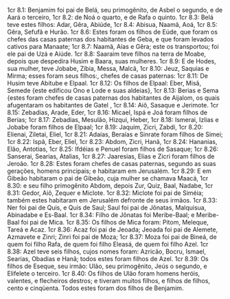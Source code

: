 1cr 8.1: Benjamim foi pai de Belá, seu primogênito, de Asbel o segundo, e de Aará o terceiro,
1cr 8.2: de Noá o quarto, e de Rafa o quinto.
1cr 8.3: Belá teve estes filhos: Adar, Gêra, Abiúde,
1cr 8.4: Abisua, Naamã, Aoá,
1cr 8.5: Gêra, Sefufã e Hurão.
1cr 8.6: Estes foram os filhos de Eúde, que foram os chefes das casas paternas dos habitantes de Geba, e que foram levados cativos para Manaate;
1cr 8.7: Naamã, Aías e Gêra; este os transportou; foi ele pai de Uzá e Aiúde.
1cr 8.8: Saaraim teve filhos na terra de Moabe, depois que despedira Husim e Baara, suas mulheres.
1cr 8.9: E de Hodes, sua mulher, teve Jobabe, Zíbia, Messa, Malcã,
1cr 8.10: Jeuz, Saquias e Mirma; esses foram seus filhos:, chefes de casas paternas:
1cr 8.11: De Husim teve Abitube e Elpaal.
1cr 8.12: Os filhos de Elpaal: Eber, Misã, Semede {este edificou Ono e Lode e suas aldeias},
1cr 8.13: Berias e Sema {estes foram chefes de casas paternas dos habitantes de Aijalom, os quais afugentaram os habitantes de Gatel ,
1cr 8.14: Aiô, Sasaque e Jerimote.
1cr 8.15: Zebadias, Arade, Eder,
1cr 8.16: Micael, Ispá e Joá foram filhos de Berias;
1cr 8.17: Zebadias, Mesulão, Hizqui, Heber,
1cr 8.18: Ismerai, Izlias e Jobabe foram filhos de Elpaal;
1cr 8.19: Jaquim, Zicri, Zabdi,
1cr 8.20: Elienai, Ziletai, Eliel,
1cr 8.21: Adaías, Beraías e Sinrate foram filhos de Simei;
1cr 8.22: Ispã, Eber, Eliel,
1cr 8.23: Abdom, Zicri, Hanã,
1cr 8.24: Hananias, Elão, Antotias,
1cr 8.25: Ifdéias e Penuel foram filhos de Sasaque;
1cr 8.26: Sanserai, Searias, Atalias,
1cr 8.27: Jaaresias, Elias e Zicri foram filhos de Jeroão.
1cr 8.28: Estes foram chefes de casas paternas, segundo as suas gerações, homens principais; e habitaram em Jerusalém.
1cr 8.29: E em Gibeão habitaram o pai de Gibeão, cuja mulher se chamava Maacá,
1cr 8.30: e seu filho primogênito Abdom, depois Zur, Quiz, Baal, Nadabe,
1cr 8.31: Gedor, Aiô, Zequer e Miclote.
1cr 8.32: Miclote foi pai de Siméia; também estes habitaram em Jerusalém defronte de seus irmãos.
1cr 8.33: Ner foi pai de Quis, e Quis de Saul; Saul foi pai de Jônatas, Malquisua, Abinadabe e Es-Baal.
1cr 8.34: Filho de Jônatas foi Meribe-Baal; e Meribe-Baal foi pai de Mica.
1cr 8.35: Os filhos de Mica foram: Pitom, Meleque, Tareá e Acaz.
1cr 8.36: Acaz foi pai de Jeoada; Jeoada foi pai de Alemete, Azmavete e Zinri; Zinri foi pai de Moza;
1cr 8.37: Moza foi pai de Bineá, de quem foi filho Rafa, de quem foi filho Eleasá, de quem foi filho Azel.
1cr 8.38: Azel teve seis filhos, cujos nomes foram: Azricão, Bocru, Ismael, Searias, Obadias e Hanã; todos estes foram filhos de Azel.
1cr 8.39: Os filhos de Eseque, seu irmão: Ulão, seu primogênito, Jeús o segundo, e Elifelete o terceiro.
1cr 8.40: Os filhos de Ulão foram homens heróis, valentes, e flecheiros destros; e tiveram muitos filhos, e filhos de filhos, cento e cinqüenta. Todos estes foram dos filhos de Benjamim.

